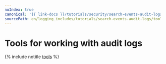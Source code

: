 ```yaml
---
noIndex: true
canonical: '{{ link-docs }}/tutorials/security/search-events-audit-logs/tools'
sourcePath: en/logging_includes/tutorials/search-events-audit-logs/tools.md
---
```


# Tools for working with audit logs

{% include notitle [tools](../../../_tutorials/security/search-events-audit-logs/tools.md) %}
